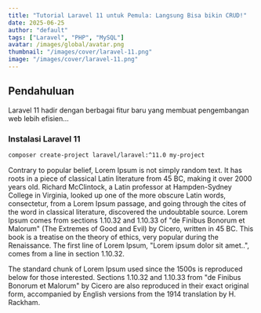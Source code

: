 ```yaml
---
title: "Tutorial Laravel 11 untuk Pemula: Langsung Bisa bikin CRUD!"
date: 2025-06-25
author: "default"
tags: ["Laravel", "PHP", "MySQL"]
avatar: /images/global/avatar.png
thumbnail: "/images/cover/laravel-11.png"
image: "/images/cover/laravel-11.png"
---
```


## Pendahuluan
Laravel 11 hadir dengan berbagai fitur baru yang membuat pengembangan web lebih efisien...

### Instalasi Laravel 11
```bash
composer create-project laravel/laravel:^11.0 my-project
```

Contrary to popular belief, Lorem Ipsum is not simply random text. It has roots in a piece of classical Latin literature from 45 BC, making it over 2000 years old. Richard McClintock, a Latin professor at Hampden-Sydney College in Virginia, looked up one of the more obscure Latin words, consectetur, from a Lorem Ipsum passage, and going through the cites of the word in classical literature, discovered the undoubtable source. Lorem Ipsum comes from sections 1.10.32 and 1.10.33 of "de Finibus Bonorum et Malorum" (The Extremes of Good and Evil) by Cicero, written in 45 BC. This book is a treatise on the theory of ethics, very popular during the Renaissance. The first line of Lorem Ipsum, "Lorem ipsum dolor sit amet..", comes from a line in section 1.10.32.

The standard chunk of Lorem Ipsum used since the 1500s is reproduced below for those interested. Sections 1.10.32 and 1.10.33 from "de Finibus Bonorum et Malorum" by Cicero are also reproduced in their exact original form, accompanied by English versions from the 1914 translation by H. Rackham.